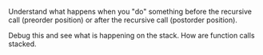 Understand what happens when you "do" something before the recursive call (preorder position) or after the recursive call (postorder position).

Debug this and see what is happening on the stack. How are function calls stacked.